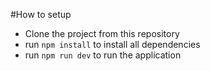 #How to setup

* Clone the project from this repository
* run ```npm install``` to install all dependencies
* run ```npm run dev``` to run the application
